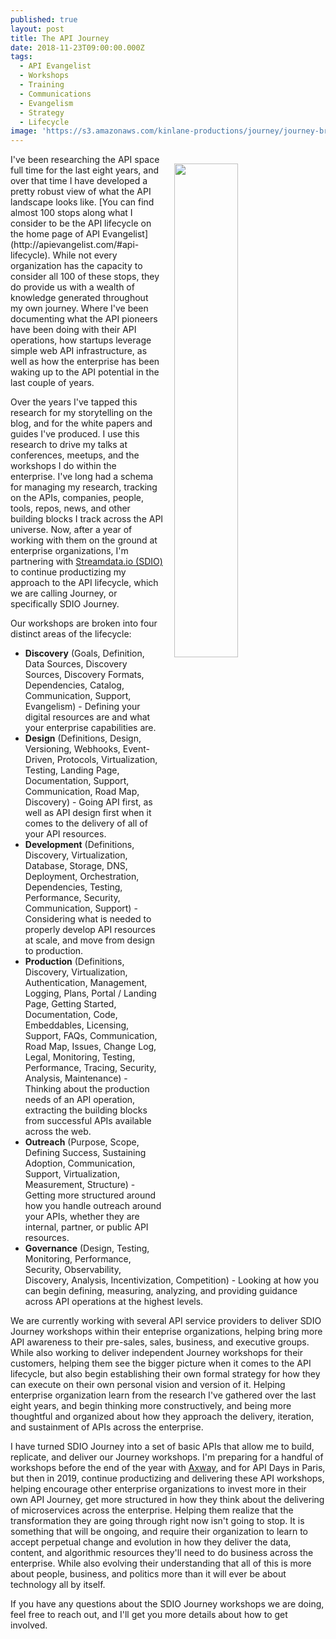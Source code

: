 ```yaml
---
published: true
layout: post
title: The API Journey
date: 2018-11-23T09:00:00.000Z
tags:
  - API Evangelist
  - Workshops
  - Training
  - Communications
  - Evangelism
  - Strategy
  - Lifecycle
image: 'https://s3.amazonaws.com/kinlane-productions/journey/journey-bridge.jpg'
---
```

<p><img src="{{ page.image }}" width="45%" align="right" style="padding: 15px;" /></p>I've been researching the API space full time for the last eight years, and over that time I have developed a pretty robust view of what the API landscape looks like. [You can find almost 100 stops along what I consider to be the API lifecycle on the home page of API Evangelist](http://apievangelist.com/#api-lifecycle). While not every organization has the capacity to consider all 100 of these stops, they do provide us with a wealth of knowledge generated throughout my own journey. Where I've been documenting what the API pioneers have been doing with their API operations, how startups leverage simple web API infrastructure, as well as how the enterprise has been waking up to the API potential in the last couple of years.

Over the years I've tapped this research for my storytelling on the blog, and for the white papers and guides I've produced. I use this research to drive my talks at conferences, meetups, and the workshops I do within the enterprise. I've long had a schema for managing my research, tracking on the APIs, companies, people, tools, repos, news, and other building blocks I track across the API universe. Now, after a year of working with them on the ground at enterprise organizations, I'm partnering with [Streamdata.io (SDIO)](http://streamdata.io) to continue productizing my approach to the API lifecycle, which we are calling Journey, or specifically SDIO Journey.

Our workshops are broken into four distinct areas of the lifecycle:

- **Discovery** (Goals, Definition, Data Sources, Discovery Sources, Discovery Formats, Dependencies, Catalog, Communication, Support, Evangelism) - Defining your digital resources are and what your enterprise capabilities are.
- **Design** (Definitions, Design, Versioning, Webhooks, Event-Driven, Protocols, Virtualization, Testing, Landing Page, Documentation, Support, Communication, Road Map, Discovery) - Going API first, as well as API design first when it comes to the delivery of all of your API resources.
- **Development** (Definitions, Discovery, Virtualization, Database, Storage, DNS, Deployment, Orchestration, Dependencies, Testing, Performance, Security, Communication, Support) - Considering what is needed to properly develop API resources at scale, and move from design to production.
- **Production** (Definitions, Discovery, Virtualization, Authentication, Management, Logging, Plans, Portal / Landing Page, Getting Started, Documentation, Code, Embeddables, Licensing, Support, FAQs, Communication, Road Map, Issues, Change Log, Legal, Monitoring, Testing, Performance, Tracing, Security, Analysis, Maintenance) - Thinking about the production needs of an API operation, extracting the building blocks from successful APIs available across the web.
- **Outreach** (Purpose, Scope, Defining Success, Sustaining Adoption, Communication, Support, Virtualization, Measurement, Structure) - Getting more structured around how you handle outreach around your APIs, whether they are internal, partner, or public API resources.
- **Governance** (Design, Testing, Monitoring, Performance, Security, Observability, Discovery, Analysis, Incentivization, Competition) - Looking at how you can begin defining, measuring, analyzing, and providing guidance across API operations at the highest levels.

We are currently working with several API service providers to deliver SDIO Journey workshops within their enteprise organizations, helping bring more API awareness to their pre-sales, sales, business, and executive groups. While also working to deliver independent Journey workshops for their customers, helping them see the bigger picture when it comes to the API lifecycle, but also begin establishing their own formal strategy for how they can execute on their own personal vision and version of it. Helping enterprise organization learn from the research I've gathered over the last eight years, and begin thinking more constructively, and being more thoughtful and organized about how they approach the delivery, iteration, and sustainment of APIs across the enterprise.

I have turned SDIO Journey into a set of basic APIs that allow me to build, replicate, and deliver our Journey workshops. I'm preparing for a handful of workshops before the end of the year with <a href="http://axway.com">Axway</a>, and for API Days in Paris, but then in 2019, continue productizing and delivering these API workshops, helping encourage other enterprise organizations to invest more in their own API Journey, get more structured in how they think about the delivering of microservices across the enterprise. Helping them realize that the transformation they are going through right now isn't going to stop. It is something that will be ongoing, and require their organization to learn to accept perpetual change and evolution in how they deliver the data, content, and algorithmic resources they'll need to do business across the enterprise. While also evolving their understanding that all of this is more about people, business, and politics more than it will ever be about technology all by itself.

If you have any questions about the SDIO Journey workshops we are doing, feel free to reach out, and I'll get you more details about how to get involved.
